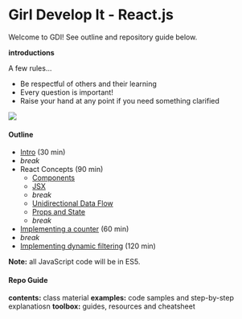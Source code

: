 # Girl Develop It - React.js

Welcome to GDI! See outline and repository guide below.

**introductions**

A few rules...

* Be respectful of others and their learning
* Every question is important!
* Raise your hand at any point if you need something clarified

![](https://media.giphy.com/media/BQAk13taTaKYw/giphy.gif)

#### Outline

* [Intro](contents/intro.md) (30 min)
* _break_
* React Concepts (90 min)
  * [Components](contents/concepts/components.md)
  * [JSX](contents/concepts/jsx.md)
  * _break_
  * [Unidirectional Data Flow](contents/concepts/unidirectional-data-flow.md)
  * [Props and State](contents/concepts/props-and-state.md)
  * _break_
* [Implementing a counter](examples/counter.md) (60 min)
* _break_
* [Implementing dynamic filtering](examples/dynamic-filtering.md) (120 min)

**Note:** all JavaScript code will be in ES5.

#### Repo Guide

**contents:** class material
**examples:** code samples and step-by-step explanatiosn
**toolbox:** guides, resources and cheatsheet
